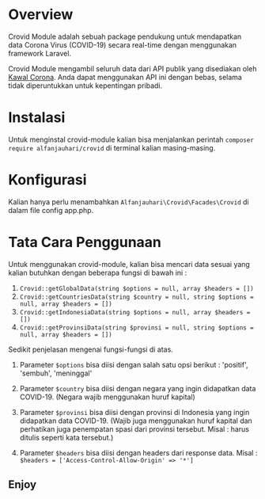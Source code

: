 # Overview

Crovid Module adalah sebuah package pendukung untuk mendapatkan data Corona Virus \(COVID-19\) secara real-time dengan menggunakan framework Laravel.

Crovid Module mengambil seluruh data dari API publik yang disediakan oleh [Kawal Corona](https://kawalcorona.com/api). Anda dapat menggunakan API ini dengan bebas, selama tidak diperuntukkan untuk kepentingan pribadi.

# Instalasi

Untuk menginstal crovid-module kalian bisa menjalankan perintah `composer require alfanjauhari/crovid` di terminal kalian masing-masing.

# Konfigurasi

Kalian hanya perlu menambahkan `Alfanjauhari\Crovid\Facades\Crovid` di dalam file config app.php.

# Tata Cara Penggunaan

Untuk menggunakan crovid-module, kalian bisa mencari data sesuai yang kalian butuhkan dengan beberapa fungsi di bawah ini :

1. `Crovid::getGlobalData(string $options = null, array $headers = [])`
2. `Crovid::getCountriesData(string $country = null, string $options = null, array $headers = [])`
3. `Crovid::getIndonesiaData(string $options = null, array $headers = [])`
4. `Crovid::getProvinsiData(string $provinsi = null, string $options = null, array $headers = [])`

Sedikit penjelasan mengenai fungsi-fungsi di atas.
1. Parameter `$options` bisa diisi dengan salah satu opsi berikut : 'positif', 'sembuh', 'meninggal'

2. Parameter `$country` bisa diisi dengan negara yang ingin didapatkan data COVID-19. (Negara wajib menggunakan huruf kapital)

3. Parameter `$provinsi` bisa diisi dengan provinsi di Indonesia yang ingin didapatkan data COVID-19. (Wajib juga menggunakan huruf
kapital dan perhatikan juga penempatan spasi dari provinsi tersebut. Misal : <Jawa Timur> harus ditulis seperti kata tersebut.)
  
4. Parameter `$headers` bisa diisi dengan headers dari response data. Misal : `$headers = ['Access-Control-Allow-Origin' => '*']`
  
## Enjoy
